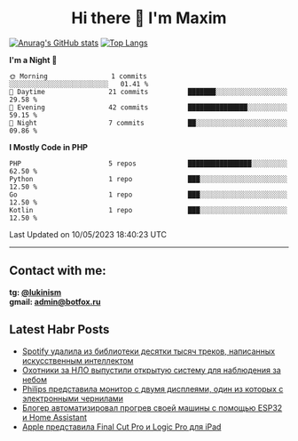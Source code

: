 ## <h1 align="center">Hi there 👋 I'm Maxim</h1>

[![Anurag's GitHub stats](https://github-readme-stats.vercel.app/api?username=lukinism)](https://github.com/anuraghazra/github-readme-stats) [![Top Langs](https://github-readme-stats.vercel.app/api/top-langs/?username=lukinism)](https://github.com/anuraghazra/github-readme-stats)

<!--START_SECTION:waka-->
**I'm a Night 🦉** 

```text
🌞 Morning                1 commits           ░░░░░░░░░░░░░░░░░░░░░░░░░   01.41 % 
🌆 Daytime                21 commits          ███████░░░░░░░░░░░░░░░░░░   29.58 % 
🌃 Evening                42 commits          ███████████████░░░░░░░░░░   59.15 % 
🌙 Night                  7 commits           ██░░░░░░░░░░░░░░░░░░░░░░░   09.86 % 
```


**I Mostly Code in PHP** 

```text
PHP                      5 repos             ████████████████░░░░░░░░░   62.50 % 
Python                   1 repo              ███░░░░░░░░░░░░░░░░░░░░░░   12.50 % 
Go                       1 repo              ███░░░░░░░░░░░░░░░░░░░░░░   12.50 % 
Kotlin                   1 repo              ███░░░░░░░░░░░░░░░░░░░░░░   12.50 % 
```




 Last Updated on 10/05/2023 18:40:23 UTC
<!--END_SECTION:waka-->
___
## Contact with me:
**tg: [@lukinism](https://t.me/lukinism)  
gmail: admin@botfox.ru**

## Latest Habr Posts
<!-- BLOG-POST-LIST:START -->
- [Spotify удалила из библиотеки десятки тысяч треков, написанных искусственным интеллектом](https://habr.com/ru/news/734262/)
- [Охотники за НЛО выпустили открытую систему для наблюдения за небом](https://habr.com/ru/news/734172/)
- [Philips представила монитор с двумя дисплеями, один из которых с электронными чернилами](https://habr.com/ru/news/734130/)
- [Блогер автоматизировал прогрев своей машины с помощью ESP32 и Home Assistant](https://habr.com/ru/news/734076/)
- [Apple представила Final Cut Pro и Logic Pro для iPad](https://habr.com/ru/news/734060/)
<!-- BLOG-POST-LIST:END -->
